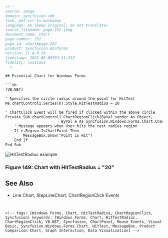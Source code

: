 ```html
<!-- 
source: image
domain: syncfusion-sdk
task: pdf-ocr-to-markdown
language: en (keep original; do not translate)
source_filename: page_252.jpeg
document_name: chart
page_number: 252
page_id: chart#page_252
product: Syncfusion Winforms
version: 11.4.0.26
timestamp: 2025-08-09T03:31:33Z
fidelity: lossless
-->

## Essential Chart for Windows Forms

```vb
[VB.NET]

' Specifies the circle radius around the point for HitTest
Me.chartControl1.Series(0).Style.HitTestRadius = 20

' ChartClick Event will be fired if clicked within the above circle
Private Sub chartControl1_ChartRegionClick(ByVal sender As Object, 
                         ByVal e As Syncfusion.Windows.Forms.Chart.Chart.ChartRegionMouseEventArgs)
    ' Message appears when User hits the test radius region
    If e.Region.IsChartPoint Then
        MessageBox.Show("Point is Hit")
    End If
End Sub
```

![HitTestRadius example](https://via.placeholder.com/500x300.png?text=Figure+149%3A+Chart+with+HitTestRadius+%3D+%2220%22)

### Figure 149: Chart with HitTestRadius = "20"

## See Also
- Line Chart, StepLineChart, ChartRegionClick Events
```


<!-- tags: [Windows Forms, Chart, HitTestRadius, ChartRegionClick, Syncfusion] keywords: [Windows Forms, Chart, HitTestRadius, ChartRegionClick, VB.NET, Syncfusion, ChartPoint, Mouse Events, Visual Basic, Syncfusion.Windows.Forms.Chart, HitTest, MessageBox, Product Comparison Chart, Graph Interaction, Data Visualization] -->
```